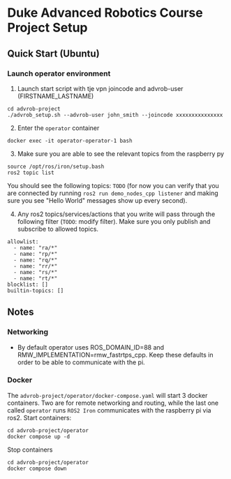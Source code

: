 # Duke Advanced Robotics Course Project Setup

## Quick Start (Ubuntu)

### Launch operator environment

1. Launch start script with tje vpn joincode and advrob-user (FIRSTNAME_LASTNAME)
```
cd advrob-project
./advrob_setup.sh --advrob-user john_smith --joincode xxxxxxxxxxxxxxx
```
2. Enter the `operator` container
```
docker exec -it operator-operator-1 bash
```
3. Make sure you are able to see the relevant topics from the raspberry py
```
source /opt/ros/iron/setup.bash
ros2 topic list
```
You should see the following topics: `TODO` (for now you can verify that you are connected by running `ros2 run demo_nodes_cpp listener` and making sure you see "Hello World" messages show up every second). 

4. Any ros2 topics/services/actions that you write will pass through the following filter (`TODO`: modify filter). Make sure you only publish and subscribe to allowed topics. 
```
allowlist:
  - name: "ra/*"
  - name: "rp/*"
  - name: "rq/*"
  - name: "rr/*"
  - name: "rs/*"
  - name: "rt/*"
blocklist: []
builtin-topics: []
```

## Notes
### Networking
- By default operator uses ROS_DOMAIN_ID=88 and RMW_IMPLEMENTATION=rmw_fastrtps_cpp. Keep these defaults in order to be able to communicate with the pi.
### Docker
The `advrob-project/operator/docker-compose.yaml` will start 3 docker containers. Two are for remote networking and routing, while the last one called `operator` runs `ROS2 Iron` communicates with the raspberry pi via ros2. 
Start containers:
```
cd advrob-project/operator
docker compose up -d
```
Stop containers
```
cd advrob-project/operator
docker compose down
```
